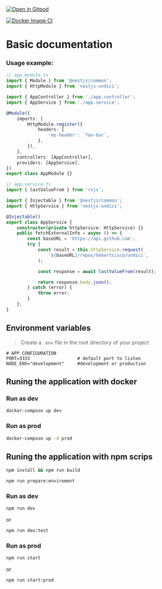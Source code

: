 [![Open in Gitpod](https://gitpod.io/button/open-in-gitpod.svg)](https://gitpod.io/#https://github.com/hebertcisco/nestjs-techniques-undici)

[![Docker Image CI](https://github.com/hebertcisco/nestjs-techniques-undici/actions/workflows/docker-image.yml/badge.svg)](https://github.com/hebertcisco/nestjs-techniques-undici/actions/workflows/docker-image.yml)

# Basic documentation

### Usage example:

```ts
// app.module.ts
import { Module } from '@nestjs/common';
import { HttpModule } from 'nestjs-undici';

import { AppController } from './app.controller';
import { AppService } from './app.service';

@Module({
    imports: [
        HttpModule.register({
            headers: {
                'my-header': `foo-bar`,
            },
        }),
    ],
    controllers: [AppController],
    providers: [AppService],
})
export class AppModule {}
```

```ts
// app.service.ts
import { lastValueFrom } from 'rxjs';

import { Injectable } from '@nestjs/common';
import { HttpService } from 'nestjs-undici';

@Injectable()
export class AppService {
    constructor(private httpService: HttpService) {}
    public fetchExternalInfo = async () => {
        const baseURL = 'https://api.github.com';
        try {
            const result = this.httpService.request(
                `${baseURL}/repos/hebertcisco/undici`,
            );

            const response = await lastValueFrom(result);

            return response.body.json();
        } catch (error) {
            throw error;
        }
    };
}
```

## Environment variables

> Create a `.env` file in the root directory of your project

```dotenv
# APP CONFIGURATION
PORT=3333                  # default port to listen
NODE_ENV="development"     #development or production
```

## Runing the application with docker

### Run as dev

```sh
docker-compose up dev
```

### Run as prod

```sh
docker-compose up -d prod
```

## Runing the application with npm scrips

```sh
npm install && npm run build
```

```sh
npm run prepare:enviroment
```

### Run as dev

```sh
npm run dev
```

or

```sh
npm run dev:test
```

### Run as prod

```sh
npm run start
```

or

```sh
npm run start:prod
```

